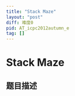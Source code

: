 ```yaml
---
title: "Stack Maze"
layout: "post"
diff: 难度0
pid: AT_icpc2012autumn_e
tag: []
---
```


# Stack Maze

## 题目描述

[problemUrl]: https://atcoder.jp/contests/jag2012autumn/tasks/icpc2012autumn_e



